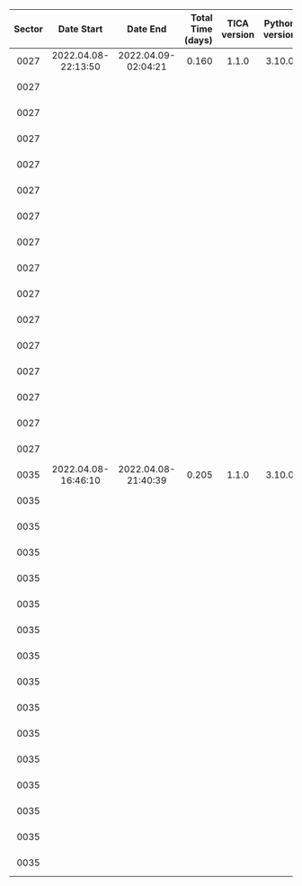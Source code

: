 |                             Sector|                         Date Start|                           Date End|                  Total Time (days)|                       TICA version|                     Python version|                               Host|                  conda Environment|                            Ref_FIN|                                CCD|                           Wing FAC|                       Contrast FAC|                         NRef_Stars|                     Ref_Star Tmags|                       N_Trim_Stars|      Ref_Bright Residuals (arcsec)|       Ref_Faint Residuals (arcsec)|         Frac_of_FFIs >.99Ref_Stars|                  AvgFrac Ref_Stars|           AvgFit Residual (arcsec)|            AvgFit Residual (pixel)|                 Flexible Apertures|                 TICA Runtime (sec)|                            N_cores|                 WCS1 Runtime (sec)|                            N_cores|                 WCS2 Runtime (sec)|                            N_cores|
|:---:|:---:|:---:|---:|:---:|:---:|:---:|:---:|:---:|:---:|:---:|:---:|---:|:---:|---:|---:|---:|---:|---:|---:|---:|:---:|---:|:---:|---:|:---:|---:|:---:|
|0027|                2022.04.08-22:13:50|                2022.04.09-02:04:21|                              0.160|                              1.1.0|                             3.10.0|                       roci.mit.edu|                    tica_production|                           00116500|                          cam1_ccd1|                                0.9|                                3.5|                                959|7.50-11.95|                                 41|                              1.162|                              2.078|0.76|0.97|1.056|0.05|                              fixed|                             507.77|                                 30|                             421.66|                                  1|                            7679.54|                                  1|
|0027|                                   |                                   |                                   |                                   |                                   |                                   |                                   |                                   |                          cam1_ccd2|                                0.9|                                3.5|                                977|7.50-11.94|                                 23|                              0.979|                              1.281|0.90|0.98|0.906|0.04|                              fixed|                                   |                                   |                             182.32|                                  1|                            6480.30|                                  1|
|0027|                                   |                                   |                                   |                                   |                                   |                                   |                                   |                                   |                          cam1_ccd3|                                0.9|                                3.5|                                962|7.50-11.48|                                 38|                              1.209|                              1.811|0.93|0.99|1.161|0.06|                              fixed|                                   |                                   |                             244.03|                                  1|                            6725.09|                                  1|
|0027|                                   |                                   |                                   |                                   |                                   |                                   |                                   |                                   |                          cam1_ccd4|                                0.9|                                3.5|                                950|7.50-11.98|                                 50|                              1.423|                              2.306|0.86|0.97|1.412|0.07|                              fixed|                                   |                                   |                             480.95|                                  1|                            7319.75|                                  1|
|0027|                                   |                                   |                                   |                                   |                                   |                                   |                                   |                                   |                          cam2_ccd1|                                0.9|                                3.5|                                973|7.50-11.70|                                 27|                              1.149|                              2.378|0.81|0.97|1.090|0.05|                              fixed|                             508.72|                                 30|                             237.01|                                  1|                            6320.79|                                  1|
|0027|                                   |                                   |                                   |                                   |                                   |                                   |                                   |                                   |                          cam2_ccd2|                                0.9|                                3.5|                                962|7.51-11.71|                                 25|                              1.132|                              1.372|0.60|0.95|1.093|0.05|                              fixed|                                   |                                   |                             142.01|                                  1|                            6227.47|                                  1|
|0027|                                   |                                   |                                   |                                   |                                   |                                   |                                   |                                   |                          cam2_ccd3|                                0.9|                                3.5|                                981|7.52-11.94|                                 18|                              1.048|                              1.878|0.90|0.98|1.031|0.05|                              fixed|                                   |                                   |                             156.31|                                  1|                            7045.44|                                  1|
|0027|                                   |                                   |                                   |                                   |                                   |                                   |                                   |                                   |                          cam2_ccd4|                                0.9|                                3.5|                                966|7.51-11.98|                                 34|                              1.089|                              2.009|0.99|1.00|1.013|0.05|                              fixed|                                   |                                   |                             294.66|                                  1|                            7434.02|                                  1|
|0027|                                   |                                   |                                   |                                   |                                   |                                   |                                   |                                   |                          cam3_ccd1|                                0.9|                                3.5|                                978|7.50-11.95|                                 22|                              1.001|                              1.217|1.00|1.00|0.921|0.05|                              fixed|                             507.87|                                 30|                             182.13|                                  1|                            7230.96|                                  1|
|0027|                                   |                                   |                                   |                                   |                                   |                                   |                                   |                                   |                          cam3_ccd2|                                0.9|                                3.5|                                975|7.50-11.93|                                 25|                              1.186|                              1.403|1.00|1.00|1.144|0.06|                              fixed|                                   |                                   |                             177.88|                                  1|                            6544.47|                                  1|
|0027|                                   |                                   |                                   |                                   |                                   |                                   |                                   |                                   |                          cam3_ccd3|                                0.9|                                3.5|                                972|7.52-11.92|                                 28|                              1.120|                              1.459|0.94|0.99|1.027|0.05|                              fixed|                                   |                                   |                             195.64|                                  1|                            6326.05|                                  1|
|0027|                                   |                                   |                                   |                                   |                                   |                                   |                                   |                                   |                          cam3_ccd4|                                0.9|                                3.5|                                979|7.50-11.99|                                 21|                              0.930|                              0.919|1.00|1.00|0.843|0.04|                              fixed|                                   |                                   |                             169.92|                                  1|                            6554.95|                                  1|
|0027|                                   |                                   |                                   |                                   |                                   |                                   |                                   |                                   |                          cam4_ccd1|                                0.9|                                3.5|                                962|7.51-11.85|                                 38|                              0.938|                              1.253|0.96|0.99|0.829|0.04|                              fixed|                             510.80|                                 30|                             336.40|                                  1|                            7594.42|                                  1|
|0027|                                   |                                   |                                   |                                   |                                   |                                   |                                   |                                   |                          cam4_ccd2|                                0.9|                                3.5|                                967|7.51-11.83|                                 33|                              1.075|                              2.201|0.98|0.99|0.963|0.05|                              fixed|                                   |                                   |                             290.71|                                  1|                            5870.81|                                  1|
|0027|                                   |                                   |                                   |                                   |                                   |                                   |                                   |                                   |                          cam4_ccd3|                                0.9|                                3.5|                                961|7.51-11.99|                                 39|                              1.179|                              2.269|0.73|0.97|1.116|0.06|                              fixed|                                   |                                   |                             321.04|                                  1|                            6500.34|                                  1|
|0027|                                   |                                   |                                   |                                   |                                   |                                   |                                   |                                   |                          cam4_ccd4|                                0.9|                                3.5|                                966|7.50-11.79|                                 34|                              1.033|                              1.565|0.97|0.98|0.957|0.05|                              fixed|                                   |                                   |                             204.32|                                  1|                            6588.60|                                  1|
|0035|                2022.04.08-16:46:10|                2022.04.08-21:40:39|                              0.205|                              1.1.0|                             3.10.0|                       roci.mit.edu|                    tica_production|                           00149615|                          cam1_ccd1|                                0.9|                                3.5|                                975|7.51-11.78|                                 25|                              1.016|                              1.502|0.92|0.99|0.898|0.04|                              fixed|                             989.83|                                 30|                             554.52|                                  1|                            6046.86|                                  1|
|0035|                                   |                                   |                                   |                                   |                                   |                                   |                                   |                                   |                          cam1_ccd2|                                0.9|                                3.5|                                983|7.50-11.66|                                 17|                              0.985|                              1.710|0.85|0.98|0.932|0.05|                              fixed|                                   |                                   |                             332.14|                                  1|                            6612.90|                                  1|
|0035|                                   |                                   |                                   |                                   |                                   |                                   |                                   |                                   |                          cam1_ccd3|                                0.9|                                3.5|                                979|7.50-11.18|                                 14|                              0.921|                              1.089|0.85|0.98|0.857|0.04|                              fixed|                                   |                                   |                             275.52|                                  1|                            5893.06|                                  1|
|0035|                                   |                                   |                                   |                                   |                                   |                                   |                                   |                                   |                          cam1_ccd4|                                0.9|                                3.5|                                970|7.52-11.93|                                 24|                              1.007|                              1.216|0.92|0.99|0.941|0.05|                              fixed|                                   |                                   |                             198.39|                                  1|                            6619.61|                                  1|
|0035|                                   |                                   |                                   |                                   |                                   |                                   |                                   |                                   |                          cam2_ccd1|                                0.9|                                3.5|                                918|7.50-11.87|                                 82|                              1.519|                              2.846|0.82|0.95|1.573|0.08|                              fixed|                             971.50|                                 30|                             760.85|                                  1|                            5782.26|                                  1|
|0035|                                   |                                   |                                   |                                   |                                   |                                   |                                   |                                   |                          cam2_ccd2|                                0.9|                                3.5|                                937|7.51-11.95|                                 63|                              1.611|                              2.445|0.01|0.83|1.670|0.08|                              fixed|                                   |                                   |                             580.52|                                  1|                            5412.28|                                  1|
|0035|                                   |                                   |                                   |                                   |                                   |                                   |                                   |                                   |                          cam2_ccd3|                                0.9|                                3.5|                                965|7.50-11.76|                                 35|                              1.160|                              2.116|0.37|0.95|1.105|0.05|                              fixed|                                   |                                   |                             230.16|                                  1|                            5710.11|                                  1|
|0035|                                   |                                   |                                   |                                   |                                   |                                   |                                   |                                   |                          cam2_ccd4|                                0.9|                                3.5|                                962|7.50-11.82|                                 38|                              1.128|                              2.241|0.94|0.99|1.051|0.05|                              fixed|                                   |                                   |                             306.42|                                  1|                            5825.11|                                  1|
|0035|                                   |                                   |                                   |                                   |                                   |                                   |                                   |                                   |                          cam3_ccd1|                                0.9|                                3.5|                                909|7.51-11.99|                                 91|                              1.517|                              2.463|0.94|0.97|1.588|0.08|                              fixed|                             968.23|                                 30|                             761.88|                                  1|                            5472.34|                                  1|
|0035|                                   |                                   |                                   |                                   |                                   |                                   |                                   |                                   |                          cam3_ccd2|                                0.9|                                3.5|                                923|7.50-11.98|                                 77|                              1.627|                              2.409|0.94|0.96|1.656|0.08|                              fixed|                                   |                                   |                             722.22|                                  1|                            5532.00|                                  1|
|0035|                                   |                                   |                                   |                                   |                                   |                                   |                                   |                                   |                          cam3_ccd3|                                0.9|                                3.5|                                945|7.51-11.94|                                 55|                              1.296|                              2.087|0.94|0.98|1.271|0.06|                              fixed|                                   |                                   |                             444.14|                                  1|                            5646.46|                                  1|
|0035|                                   |                                   |                                   |                                   |                                   |                                   |                                   |                                   |                          cam3_ccd4|                                0.9|                                3.5|                                927|7.50-11.82|                                 73|                              1.426|                              2.460|0.95|0.99|1.449|0.07|                              fixed|                                   |                                   |                             652.79|                                  1|                            5625.16|                                  1|
|0035|                                   |                                   |                                   |                                   |                                   |                                   |                                   |                                   |                          cam4_ccd1|                                0.9|                                3.5|                                960|7.51-11.63|                                 40|                              1.132|                              2.314|0.96|0.99|1.055|0.05|                              fixed|                             970.01|                                 30|                             319.49|                                  1|                            5714.83|                                  1|
|0035|                                   |                                   |                                   |                                   |                                   |                                   |                                   |                                   |                          cam4_ccd2|                                0.9|                                3.5|                                954|7.50-11.99|                                 46|                              0.982|                              1.633|0.94|0.99|0.877|0.04|                              fixed|                                   |                                   |                             220.06|                                  1|                            5859.02|                                  1|
|0035|                                   |                                   |                                   |                                   |                                   |                                   |                                   |                                   |                          cam4_ccd3|                                0.9|                                3.5|                                983|7.50-11.85|                                 17|                              0.967|                              1.243|0.91|0.99|0.907|0.04|                              fixed|                                   |                                   |                             253.59|                                  1|                            5748.07|                                  1|
|0035|                                   |                                   |                                   |                                   |                                   |                                   |                                   |                                   |                          cam4_ccd4|                                0.9|                                3.5|                                958|7.51-11.95|                                 37|                              1.108|                              1.375|0.92|0.99|0.964|0.05|                              fixed|                                   |                                   |                             371.27|                                  1|                            5673.43|                                  1|
